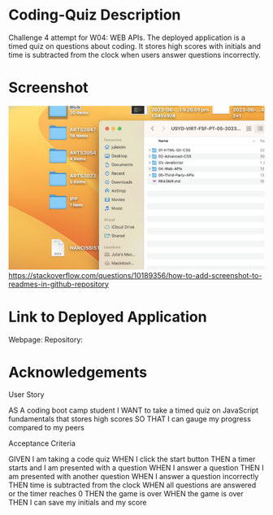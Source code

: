 # Coding-Quiz Description 
Challenge 4 attempt for W04: WEB APIs.
The deployed application is a timed quiz on questions about coding. It stores high scores with initials and time is subtracted from the clock when users answer questions incorrectly. 


# Screenshot 

![Random Screenshot](/Screenshot%202023-06-18%20at%202.37.30%20pm.png?raw=true "Random Screenshot")
https://stackoverflow.com/questions/10189356/how-to-add-screenshot-to-readmes-in-github-repository 


# Link to Deployed Application
Webpage: 
Repository: 


# Acknowledgements 


User Story

AS A coding boot camp student
I WANT to take a timed quiz on JavaScript fundamentals that stores high scores
SO THAT I can gauge my progress compared to my peers



Acceptance Criteria

GIVEN I am taking a code quiz
WHEN I click the start button
THEN a timer starts and I am presented with a question
WHEN I answer a question
THEN I am presented with another question
WHEN I answer a question incorrectly
THEN time is subtracted from the clock
WHEN all questions are answered or the timer reaches 0
THEN the game is over
WHEN the game is over
THEN I can save my initials and my score

